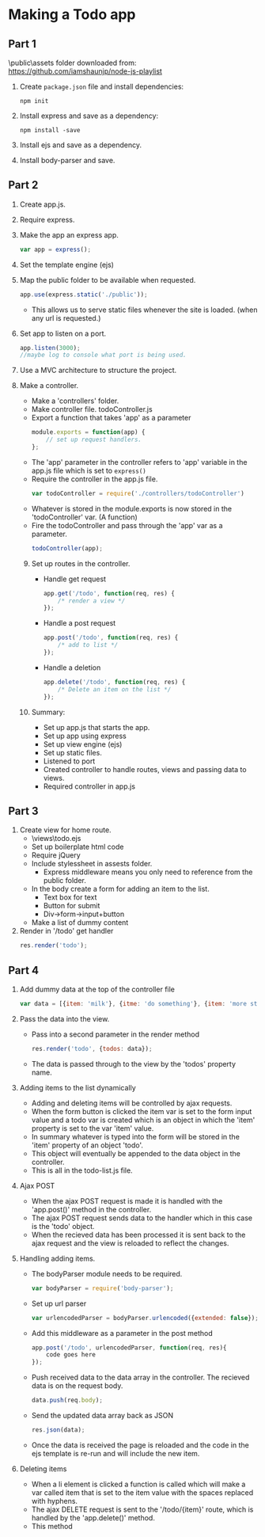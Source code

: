 # Making a Todo app

## Part 1

\public\assets folder downloaded from: https://github.com/iamshaunjp/node-js-playlist

1. Create ```package.json``` file and install dependencies:
    ```
    npm init
    ```

2. Install express and save as a dependency:
    ```
    npm install -save
    ```

3. Install ejs and save as a dependency.

4. Install body-parser and save.

## Part 2

1. Create app.js.

2. Require express.

3. Make the app an express app.
    ```js
    var app = express();
    ```

4. Set the template engine (ejs)

5. Map the public folder to be available when requested.
    ```js
    app.use(express.static('./public'));
    ```
    - This allows us to serve static files whenever the site is loaded. (when any url is requested.)

6. Set app to listen on a port.
    ```js
    app.listen(3000);
    //maybe log to console what port is being used.
    ```

7. Use a MVC architecture to structure the project.

8. Make a controller.
    - Make a 'controllers' folder.
    - Make controller file. todoController.js
    - Export a function that takes 'app' as a parameter
        ```javascript
        module.exports = function(app) {
            // set up request handlers.
        };
        ```
    - The 'app' parameter in the controller refers to 'app' variable in the app.js file which is set to ```express()```
    - Require the controller in the app.js file.
        ```js
        var todoController = require('./controllers/todoController')
        ```
    - Whatever is stored in the module.exports is now stored in the 'todoController' var. (A function)
    - Fire the todoController and pass through the 'app' var as a parameter.
        ```js
        todoController(app);
        ```
    
    9. Set up routes in the controller.
        - Handle get request
            ```js
            app.get('/todo', function(req, res) {
                /* render a view */
            });
            
            ```
        - Handle a post request
            ```js
            app.post('/todo', function(req, res) {
                /* add to list */
            });
            ```
        - Handle a deletion
            ```js
            app.delete('/todo', function(req, res) {
                /* Delete an item on the list */
            });
            ```

    10. Summary:
        - Set up app.js that starts the app.
        - Set up app using express
        - Set up view engine (ejs)
        - Set up static files.
        - Listened to port
        - Created controller to handle routes, views and passing data to views.
        - Required controller in app.js

## Part 3

1. Create view for home route.
    - \views\todo.ejs
    - Set up boilerplate html code
    - Require jQuery
    - Include stylessheet in assests folder.
        - Express middleware means you only need to reference from the public folder.
    - In the body create a form for adding an item to the list.
        - Text box for text
        - Button for submit
        - Div->form->input+button
    - Make a list of dummy content
2. Render in '/todo' get handler
    ```js
    res.render('todo');
    ```

## Part 4

1. Add dummy data at the top of the controller file
    ```js
    var data = [{item: 'milk'}, {itme: 'do something'}, {item: 'more stuff'}];
    ```
2. Pass the data into the view.
    - Pass into a second parameter in the render method
        ```js
        res.render('todo', {todos: data});
        ```
    - The data is passed through to the view by the 'todos' property name.

3. Adding items to the list dynamically
    - Adding and deleting items will be controlled by ajax requests.
    - When the form button is clicked the item var is set to the form input value and a todo var is created which is an object in which the 'item' property is set to the var 'item' value.
    - In summary whatever is typed into the form will be stored in the 'item' property of an object 'todo'.
    - This object will eventually be appended to the data object in the controller.
    - This is all in the todo-list.js file.

4. Ajax POST
    - When the ajax POST request is made it is handled with the 'app.post()' method in the controller.
    - The ajax POST request sends data to the handler which in this case is the 'todo' object.
    - When the recieved data has been processed it is sent back to the ajax request and the view is reloaded to reflect the changes.

5. Handling adding items.
    - The bodyParser module needs to be required.
        ```js
        var bodyParser = require('body-parser');
        ```
    - Set up url parser
        ```js
        var urlencodedParser = bodyParser.urlencoded({extended: false});
        ```
    - Add this middleware as a parameter in the post method
        ```js
        app.post('/todo', urlencodedParser, function(req, res){
            code goes here
        });
        ```
    - Push received data to the data array in the controller. The recieved data is on the request body.
        ```js
        data.push(req.body);
        ```
    - Send the updated data array back as JSON
        ```js
        res.json(data);
        ```
    - Once the data is received the page is reloaded and the code in the ejs template is re-run and will include the new item.

6. Deleting items
    - When a li element is clicked a function is called which will make a var called item that is set to the item value with the spaces replaced with hyphens.
    - The ajax DELETE request is sent to the '/todo/{item}' route, which is handled by the 'app.delete()' method.
    - This method